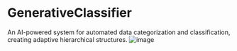 # GenerativeClassifier
An AI-powered system for automated data categorization and classification, creating adaptive hierarchical structures.
![image](https://github.com/user-attachments/assets/bad26729-0474-4c65-89ff-1f539c4c2579)
